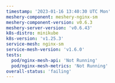 ```yaml
---
timestamp: '2023-01-16 13:40:30 UTC Mon'
meshery-component: meshery-nginx-sm
meshery-component-version: v0.6.3
meshery-server-version: 'v0.6.43'
k8s-distro: minikube
k8s-version: 'v1.25.3'
service-mesh: nginx-sm
service-mesh-version: 'v1.6.0'
tests:
  pod/nginx-mesh-api: 'Not Running'
  pod/nginx-mesh-metrics: 'Not Running'
overall-status: 'failing'
---
```

